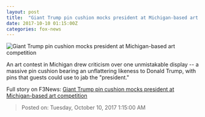 ```yaml
---
layout: post
title:  "Giant Trump pin cushion mocks president at Michigan-based art competition"
date: 2017-10-10 01:15:00Z
categories: fox-news
---
```


![Giant Trump pin cushion mocks president at Michigan-based art competition](http://a57.foxnews.com/images.foxnews.com/content/fox-news/politics/2017/10/09/giant-trump-pin-cushion-mocks-president-at-michigan-based-art-competition/_jcr_content/article-text/article-par-4/inline_spotlight_ima/image.img.jpg/612/344/1507598419099.jpg?ve=1&tl=1)

An art contest in Michigan drew criticism over one unmistakable display -- a massive pin cushion bearing an unflattering likeness to Donald Trump, with pins that guests could use to jab the "president."


Full story on F3News: [Giant Trump pin cushion mocks president at Michigan-based art competition](http://www.f3nws.com/n/BsEc4)

> Posted on: Tuesday, October 10, 2017 1:15:00 AM
